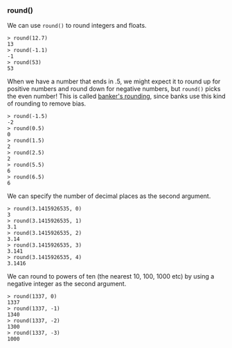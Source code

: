 ### round()

We can use `round()` to round integers and floats.

```
> round(12.7)
13
> round(-1.1)
-1
> round(53)
53
```

When we have a number that ends in .5, we might expect it to round up for positive numbers and round down for negative numbers, but `round()` picks the even number! This is called [banker's rounding](https://rounding.to/understanding-the-bankers-rounding/), since banks use this kind of rounding to remove bias.

```
> round(-1.5)
-2
> round(0.5)
0
> round(1.5)
2
> round(2.5)
2
> round(5.5)
6
> round(6.5)
6
```

We can specify the number of decimal places as the second argument.

```
> round(3.1415926535, 0)
3
> round(3.1415926535, 1)
3.1
> round(3.1415926535, 2)
3.14
> round(3.1415926535, 3)
3.141
> round(3.1415926535, 4)
3.1416
```

We can round to powers of ten (the nearest 10, 100, 1000 etc) by using a negative integer as the second argument.

```
> round(1337, 0)
1337
> round(1337, -1)
1340
> round(1337, -2)
1300
> round(1337, -3)
1000
```

